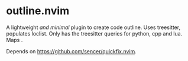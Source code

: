 # outline.nvim

A lightweight *and minimal* plugin to create code outline. Uses treesitter,
populates loclist. Only has the treesitter queries for python, cpp and lua.
Maps <F9>.

Depends on https://github.com/sencer/quickfix.nvim.
